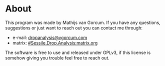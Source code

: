 # About

This program was made by Mathijs van Gorcum.
If you have any questions, suggestions or just want to reach out you can contact me through:

* e-mail: dropanalysis@vgorcum.com
* matrix: [#Sessile.Drop.Analysis:matrix.org](https://matrix.to/#/%23Sessile.Drop.Analysis:matrix.org)

The software is free to use and released under GPLv3, if this license is somehow giving you trouble feel free to reach out.